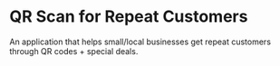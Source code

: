 # QR Scan for Repeat Customers

An application that helps small/local businesses get repeat customers through QR codes + special deals.
